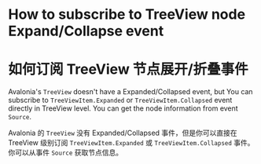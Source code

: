# How to subscribe to TreeView node Expand/Collapse event
# 如何订阅 TreeView 节点展开/折叠事件

Avalonia's `TreeView` doesn't have a Expanded/Collapsed event, but You can subscribe to `TreeViewItem.Expanded` or `TreeViewItem.Collapsed` event directly in TreeView level. You can get the node information from event `Source`.

Avalonia 的 `TreeView` 没有 Expanded/Collapsed 事件，但是你可以直接在 TreeView 级别订阅 `TreeViewItem.Expanded` 或 `TreeViewItem.Collapsed` 事件。你可以从事件 `Source` 获取节点信息。